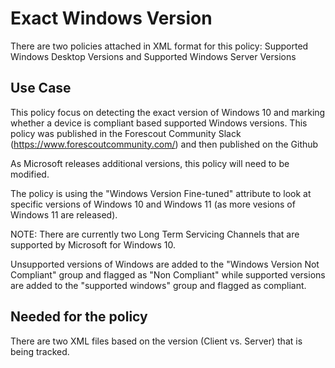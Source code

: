 


# Exact Windows Version

There are two policies attached in XML format for this policy: Supported Windows Desktop Versions and Supported Windows Server Versions

## Use Case

This policy focus on detecting the exact version of Windows 10 and marking whether a device is compliant based supported Windows versions. This policy was published in the Forescout Community Slack (https://www.forescoutcommunity.com/) and then published on the Github

As Microsoft releases additional versions, this policy will need to be modified.

The policy is using the "Windows Version Fine-tuned" attribute to look at specific versions of Windows 10 and Windows 11 (as more vesions of Windows 11 are released).

NOTE: There are currently two Long Term Servicing Channels that are supported by Microsoft for Windows 10.

Unsupported versions of Windows are added to the "Windows Version Not Compliant" group and flagged as "Non Compliant" while supported versions are added to the "supported windows" group and flagged as compliant.

## Needed for the policy

There are two XML files based on the version (Client vs. Server) that is being tracked.
